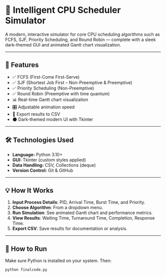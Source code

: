 # 🧠 Intelligent CPU Scheduler Simulator

A modern, interactive simulator for core CPU scheduling algorithms such as FCFS, SJF, Priority Scheduling, and Round Robin — complete with a sleek dark-themed GUI and animated Gantt chart visualization.

---

## 📌 Features

- ✅ FCFS (First-Come First-Serve)
- ✅ SJF (Shortest Job First – Non-Preemptive & Preemptive)
- ✅ Priority Scheduling (Non-Preemptive)
- ✅ Round Robin (Preemptive with time quantum)
- 📊 Real-time Gantt chart visualization
- 🎛️ Adjustable animation speed
- 💾 Export results to CSV
- 🌑 Dark-themed modern UI with Tkinter

---

## 🛠️ Technologies Used

- **Language:** Python 3.10+
- **GUI:** Tkinter (custom styles applied)
- **Data Handling:** CSV, Collections (deque)
- **Version Control:** Git & GitHub

---

## 💡 How It Works

1. **Input Process Details**: PID, Arrival Time, Burst Time, and Priority.
2. **Choose Algorithm**: From a dropdown menu.
3. **Run Simulation**: See animated Gantt chart and performance metrics.
4. **View Results**: Waiting Time, Turnaround Time, Completion, Response Time.
5. **Export CSV**: Save results for documentation or analysis.

---

## 🧪 How to Run

Make sure Python is installed on your system. Then:

```bash
python finalcode.py
